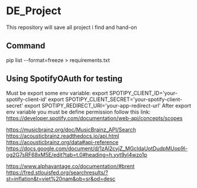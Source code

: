 # DE_Project

This repository will save all project i find and hand-on

## Command
pip list --format=freeze > requirements.txt

## Using SpotifyOAuth for testing
Must be export some env variable:
    export SPOTIPY_CLIENT_ID='your-spotify-client-id'
    export SPOTIPY_CLIENT_SECRET='your-spotify-client-secret'
    export SPOTIPY_REDIRECT_URI='your-app-redirect-url'
After export env variable you must be define permission follow this link: https://developer.spotify.com/documentation/web-api/concepts/scopes

https://musicbrainz.org/doc/MusicBrainz_API/Search
https://acousticbrainz.readthedocs.io/api.html
https://acousticbrainz.org/data#api-reference
https://docs.google.com/document/d/1zAl2cyjZ_MGcldaUotDudpMUop9l-og2G7sRF68xM5E/edit?tab=t.0#heading=h.yyt9yl4wzo1p

https://www.alphavantage.co/documentation/#brent
https://fred.stlouisfed.org/searchresults/?st=inflation&t=viet%20nam&ob=sr&od=desc